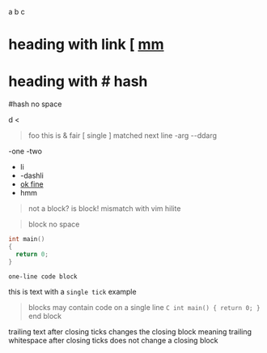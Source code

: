 a
b
c

# heading with link [ [mm](http://rufe.org/)
# heading with # hash
#hash no space

d
<
> foo
this is & fair
[ single
] matched next line
-arg
--ddarg

-one
-two

- li
- -dashli
- [ok fine][]
 - hmm

 > not a block? is block! mismatch with vim hilite

>block no space

```C
int main()
{
  return 0;
}
```

``` one-line code block ```

this is text with a `single tick` example

> blocks may contain code on a single line ```C int main() { return 0; } ``` 
end block

trailing text after closing ticks changes the closing block meaning
trailing whitespace after closing ticks does not change a closing block

[ok fine]: http://rufe.org

